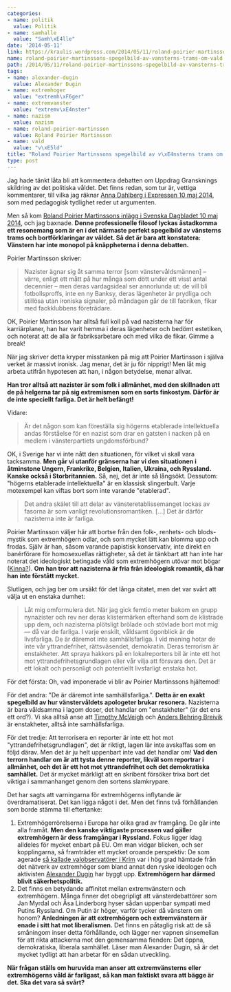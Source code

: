 ```yaml
---
categories:
- name: politik
  value: Politik
- name: samhalle
  value: "Samh\xE4lle"
date: '2014-05-11'
link: https://kraulis.wordpress.com/2014/05/11/roland-poirier-martinssons-spegelbild-av-vansterns-trams-om-vald/
name: roland-poirier-martinssons-spegelbild-av-vansterns-trams-om-vald
path: /2014/05/11/roland-poirier-martinssons-spegelbild-av-vansterns-trams-om-vald/
tags:
- name: alexander-dugin
  value: Alexander Dugin
- name: extremhoger
  value: "extremh\xF6ger"
- name: extremvanster
  value: "extremv\xE4nster"
- name: nazism
  value: nazism
- name: roland-poirier-martinsson
  value: Roland Poirier Martinsson
- name: vald
  value: "v\xE5ld"
title: "Roland Poirier Martinssons spegelbild av v\xE4nsterns trams om v\xE5ld"
type: post
---
```

Jag hade tänkt låta bli att kommentera debatten om Uppdrag Gransknings skildring av det politiska våldet. Det finns redan, som tur är, vettiga kommentarer, till vilka jag räknar [Anna Dahlberg i Expressen 10 maj 2014](http://www.expressen.se/ledare/anna-dahlberg/vansterextremismen-maste-ut-i-kylan/), som med pedagogisk tydlighet reder ut argumenten.

Men så kom [Roland Poirier Martinssons inlägg i Svenska Dagbladet 10 maj 2014](http://www.svd.se/opinion/ledarsidan/vansteretablissemanget-lockas-av-revolutionsromantiken_3546658.svd), och jag baxnade. **Denne professionelle filosof lyckas åstadkomma ett resonemang som är en i det närmaste perfekt spegelbild av vänsterns trams och bortförklaringar av våldet. Så det är bara att konstatera: Vänstern har inte monopol på knäppheterna i denna debatten.**



Poirier Martinsson skriver:

> Nazister ägnar sig åt samma terror [som vänstervåldsmännen] – värre, enligt ett mått på hur många som dött under ett visst antal decennier – men deras vardagsideal ser annorlunda ut: de vill bli fotbollsproffs, inte en ny Banksy, deras lägenheter är prydliga och stillösa utan ironiska signaler, på måndagen går de till fabriken, fikar med fackklubbens företrädare.

OK, Poirier Martinsson har alltså full koll på vad nazisterna har för karriärplaner, han har varit hemma i deras lägenheter och bedömt estetiken, och noterat att de alla är fabriksarbetare och med vilka de fikar. Gimme a break!

När jag skriver detta kryper misstanken på mig att Poirier Martinsson i själva verket är massivt ironisk. Jag menar, det är ju för nipprigt! Men låt mig arbeta utifrån hypotesen att han, i någon betydelse, menar allvar.

**Han tror alltså att nazister är som folk i allmänhet, med den skillnaden att de på helgerna tar på sig extremismen som en sorts finkostym. Därför är de inte speciellt farliga. Det är helt befängt!**

Vidare:

> Är det någon som kan föreställa sig högerns etablerade intellektuella andas förståelse för en nazist som drar en gatsten i nacken på en medlem i vänsterpartiets ungdomsförbund?

OK, i Sverige har vi inte nått den situationen, för vilket vi skall vara tacksamma. **Men går vi utanför gränserna har vi den situationen i åtminstone Ungern, Frankrike, Belgien, Italien, Ukraina, och Ryssland. Kanske också i Storbritannien.** Så, nej, det är inte så långsökt. Dessutom:  "högerns etablerade intellektuella" är en klassisk slingerbult. Varje motexempel kan viftas bort som inte varande "etablerad".

> Det andra skälet till att delar av vänsteretablissemanget lockas av fasorna är som vanligt revolutionsromantiken. [...] Det är därför nazisterna inte är farliga.

Poirier Martinsson väljer här att bortse från den folk-, renhets- och blods-mystik som extremhögern odlar, och som mycket lätt kan blomma upp och frodas. Själv är han, såsom varande papistisk konservativ, inte direkt en banérförare för homosexuellas rättigheter, så det är tänkbart att han inte har noterat det ideologiskt betingade våld som extremhögern utövar mot bögar ([Kinna?](http://www.svd.se/nyheter/inrikes/nytt-hatbrott-i-kinna_3476520.svd)). **Om han tror att nazisterna är fria från ideologisk romantik, då har han inte förstått mycket.**

Slutligen, och jag ber om ursäkt för det långa citatet, men det var svårt att välja ut en enstaka dumhet:

> Låt mig omformulera det. När jag gick femtio meter bakom en grupp nynazister och rev ner deras klistermärken efterhand som de klistrade upp dem, och nazisterna plötsligt brölade och stövlade bort mot mig — då var de farliga. I varje enskilt, våldsamt ögonblick är de livsfarliga. De är däremot inte samhällsfarliga. I vid mening hotar de inte vår yttrandefrihet, rättsväsendet, demokratin. Deras terrorism är enstakheter. Att spraya hakkors på en lokalreporters bil är inte ett hot mot yttrandefrihetsgrundlagen eller vår vilja att försvara den. Det är ett lokalt och personligt och potentiellt livsfarligt enstaka hot.

För det första: Oh, vad imponerade vi blir av Poirier Martinssons hjältemod!

För det andra: "De är däremot inte samhällsfarliga.". **Detta är en exakt spegelbild av hur vänstervåldets apologeter brukar resonera.** Nazisterna är bara våldsamma i lagom doser, det handlar om "enstakheter" (är det ens ett ord?). Vi ska alltså anse att [Timothy McVeigh](http://sv.wikipedia.org/wiki/Timothy_McVeigh) och [Anders Behring Breivik](http://sv.wikipedia.org/wiki/Anders_Behring_Breivik) är enstakheter, alltså inte samhällsfarliga.

För det tredje: Att terrorisera en reporter är inte ett hot mot "yttrandefrihetsgrundlagen", det är riktigt, lagen lär inte avskaffas som en följd därav. Men det är ju helt uppenbart inte vad det handlar om! **Vad den terrorn handlar om är att tysta denne reporter, likväl som reportrar i allmänhet, och det är ett hot mot yttrandefrihet och det demokratiska samhället.** Det är mycket märkligt att en skribent försöker trixa bort det viktiga i sammanhanget genom den sortens slamkrypare.

Det har sagts att varningarna för extremhögerns inflytande är överdramatiserat. Det kan ligga något i det. Men det finns två förhållanden som borde stämma till eftertanke:

1. Extremhögerrörelserna i Europa har olika grad av framgång. De går inte alla framåt. **Men den kanske viktigaste processen vad gäller extremhögern är dess framgångar i Ryssland.** Fokus ligger idag alldeles för mycket enbart på EU. Om man vidgar blicken, och ser kopplingarna, så framträder ett mycket oroande perspektiv: De som agerade [så kallade valobservatörer i Krim](http://expo.se/2014/hogerextrema-valobservatorer-pa-krim_6441.html) var i hög grad hämtade från det nätverk av extremhöger som bland annat den ryske ideologen och aktivisten [Alexander Dugin](/posts/) har byggt upp. **Extremhögern har därmed blivit säkerhetspolitik.**
2. Det finns en betydande affinitet mellan extremvänstern och extremhögern. Många finner det obegripligt att vänsterdebattörer som Jan Myrdal och Åsa Linderborg hyser sådan uppenbar sympati med Putins Ryssland. Om Putin är höger, varför tycker då vänstern om honom? **Anledningen är att extremhögern och extremvänstern är enade i sitt hat mot liberalismen.** Det finns en påtaglig risk att de så småningom inser detta förhållande, och lägger ner vapnen sinsemellan för att rikta attackerna mot den gemensamma fienden: Det öppna, demokratiska, liberala samhället. Läser man Alexander Dugin, så är det mycket tydligt att han arbetar för en sådan utveckling.

**När frågan ställs om huruvida man anser att extremvänsterns eller extremhögerns våld är farligast, så kan man faktiskt svara att bägge är det. Ska det vara så svårt?**

